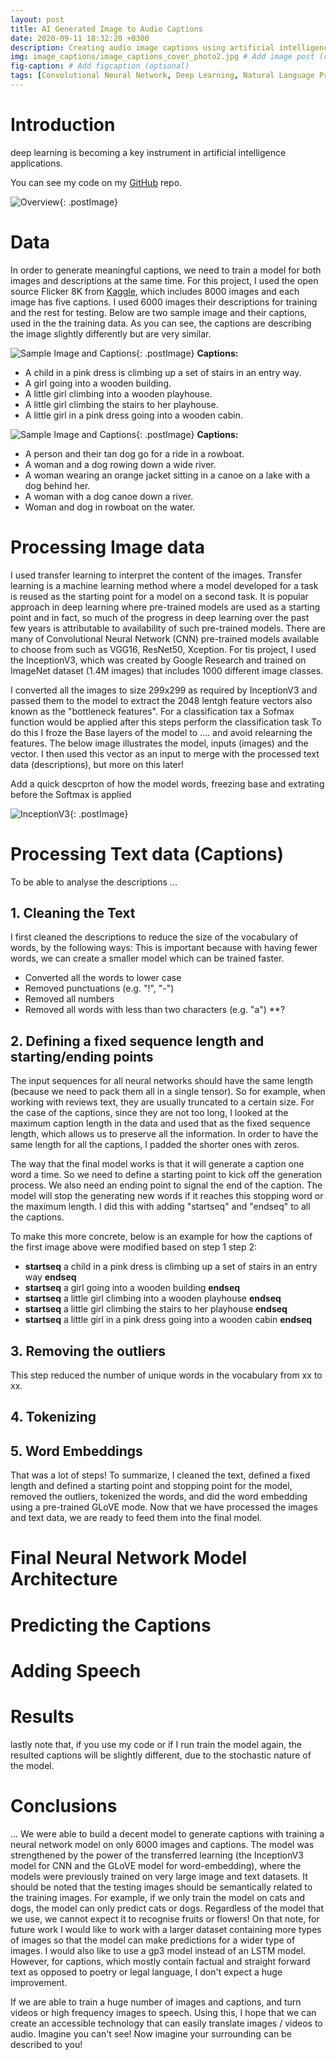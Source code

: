 ```yaml
---
layout: post
title: AI Generated Image to Audio Captions
date: 2020-09-11 18:32:20 +0300
description: Creating audio image captions using artificial intelligence.
img: image_captions/image_captions_cover_photo2.jpg # Add image post (optional)
fig-caption: # Add figcaption (optional)
tags: [Convolutional Neural Network, Deep Learning, Natural Language Processing, CNN, RNN, LSTM, NLP]
---
```

# Introduction
deep learning is becoming a key instrument in artificial intelligence applications.

You can see my code on my [GitHub](https://github.com/maryam4420/Predicting-Startup-Success) repo. 

![Overview](../assets/img/image_captions/Itro_Pic.jpg){: .postImage}
# Data 

In order to generate meaningful captions, we need to train a model for both images and descriptions at the same time. For this project, I used the open source Flicker 8K from [Kaggle](https://www.kaggle.com/shadabhussain/flickr8k), which includes 8000 images and each image has five captions. I used 6000 images their descriptions for training and the rest for testing. Below are two sample image and their captions, used in the the training data. As you can see, the captions are describing the image slightly differently but are very similar. 

![Sample Image and Captions](../assets/img/image_captions/Sample_Img&Caption1.jpg){: .postImage}
**Captions:**
- A child in a pink dress is climbing up a set of stairs in an entry way.
- A girl going into a wooden building.
- A little girl climbing into a wooden playhouse.
- A little girl climbing the stairs to her playhouse.
- A little girl in a pink dress going into a wooden cabin.

![Sample Image and Captions](../assets/img/image_captions/Sample_Img&Caption2.jpg){: .postImage}
**Captions:**

- A person and their tan dog go for a ride in a rowboat.
- A woman and a dog rowing down a wide river.
- A woman wearing an orange jacket sitting in a canoe on a lake with a dog behind her.
- A woman with a dog canoe down a river.
- Woman and dog in rowboat on the water.

# Processing Image data
I used transfer learning to interpret the content of the images. Transfer learning is a machine learning method where a model developed for a task is reused as the starting point for a model on a second task. It is popular approach in deep learning where pre-trained models are used as a starting point and in fact, so much of the progress in deep learning over the past few years is attributable to availability of such pre-trained models. There are many of Convolutional Neural Network (CNN) pre-trained models available to choose from such as VGG16, ResNet50, Xception. For tis project, I used the InceptionV3, which was created by Google Research and trained on ImageNet dataset (1.4M images) that includes 1000 different image classes.

I converted all the images to size 299x299 as required by InceptionV3 and passed them to the model to extract the 2048 lentgh feature vectors also known as the "bottleneck features". For a classification tax a Sofmax function would be applied after this steps perform the classification task To do this I froze the Base layers of the model to .... and avoid relearning the features. The below image illustrates the model, inputs (images) and the vector. I then used this vector as an input to merge with the processed text data (descriptions), but more on this later!

Add a quick descprton of how the model words, freezing base and extrating before the Softmax is applied

![InceptionV3](../assets/img/image_captions/InceptionV3.jpg){: .postImage}

# Processing Text data (Captions)
To be able to analyse the descriptions ...

## 1. Cleaning the Text
I first cleaned the descriptions to reduce the size of the vocabulary of words, by the following ways: This is important because with having fewer words, we can create a smaller model which can be trained faster.
- Converted all the words to lower case
- Removed punctuations (e.g. "!", "-")
- Removed all numbers 
- Removed all words with less than two characters (e.g. "a")  **?

## 2. Defining a fixed sequence length and starting/ending points
The input sequences for all neural networks should have the same length (because we need to pack them all in a single tensor). So for example, when working with reviews text, they are usually truncated to a certain size. For the case of the captions, since they are not too long, I looked at the maximum caption length in the data and used that as the fixed sequence length, which allows us to preserve all the information. In order to have the same length for all the captions, I padded the shorter ones with zeros. 

The way that the final model works is that it will generate a caption one word a time. So we need to define a starting point to kick off the generation process. We also need an ending point to signal the end of the caption. The model will stop the generating new words if it reaches this stopping word or the maximum length. I did this with adding "startseq" and "endseq" to all the captions.

To make this more concrete, below is an example for how the captions of the first image above were modified based on step 1 step 2:

- **startseq** a child in a pink dress is climbing up a set of stairs in an entry way **endseq** 
- **startseq** a girl going into a wooden building **endseq** 
- **startseq** a little girl climbing into a wooden playhouse **endseq** 
- **startseq** a little girl climbing the stairs to her playhouse **endseq** 
- **startseq** a little girl in a pink dress going into a wooden cabin **endseq** 

## 3. Removing the outliers
This step reduced the number of unique words in the vocabulary from xx to xx.

## 4. Tokenizing

## 5. Word Embeddings 


That was a lot of steps! To summarize, I cleaned the text, defined a fixed length and defined a starting point and stopping point for the model, removed the outliers, tokenized the words, and did the word embedding using a pre-trained GLoVE mode. Now that we have processed the images and text data, we are ready to feed them into the final model.

# Final Neural Network Model Architecture 

# Predicting the Captions

# Adding Speech

# Results

lastly note that, if you use my code or if I run train the model again, the resulted captions will be slightly different, due to the stochastic nature of the model.
# Conclusions 
...
We were able to build a decent model to generate captions with training a neural network model on only 6000 images and captions. The model was strengthened by the power of the transferred learning (the InceptionV3 model for CNN and the GLoVE model for word-embedding), where the models were previously trained on very large image and text datasets. It should be noted that the testing images should be semantically related to the training images. For example, if we only train the model on cats and dogs, the model can only predict cats or dogs. Regardless of the model that we use, we cannot expect it to recognise fruits or flowers! On that note, for future work I would like to work with a larger dataset containing more types of images so that the model can make predictions for a wider type of images. I would also like to use a gp3 model instead of an LSTM model. However, for captions, which mostly contain factual and straight forward text as opposed to poetry or legal language, I don't expect a huge improvement. 

If we are able to train a huge number of images and captions, and turn videos or high frequency images to speech. Using this, I hope that we can create an accessible technology that can easily translate images / videos to audio. Imagine you can't see! Now imagine your surrounding can be described to you!




